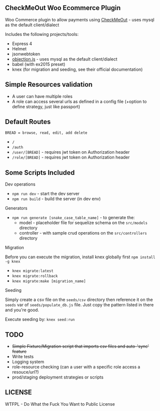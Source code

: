 CheckMeOut Woo Ecommerce Plugin
------
Woo Commerce plugin to allow payments using [CheckMeOut](http://vincit.github.io/objection.js/) - uses mysql as the default client/dialect

Includes the following projects/tools:
* Express 4
* Helmet
* jsonwebtoken
* [objection.js](http://vincit.github.io/objection.js/) - uses mysql as the default client/dialect
* babel (with ex2015 preset)
* knex (for migration and seeding, see their official documentation)

Simple Resources validation
------
* A user can have multiple roles
* A role can access several urls as defined in a config file (+option to define strategy, just like passport)

Default Routes
------

`BREAD = browse, read, edit, add delete`

* `/` 
* `/auth`
* `/user/[BREAD]` - requires jwt token on Authorization header
* `/role/[BREAD]` - requires jwt token on Authorization header

Some Scripts Included
------

Dev operations
* `npm run dev` - start the dev server
* `npm run build` - build the server (in dev env)

Generators
* `npm run generate [snake_case_table_name]` - to generate the:
  * model - placeholder file for sequelize schema on the `src/models` directory
  * controller - with sample crud operations on the `src/controllers` directory

Migration

Before you can execute the migration, install knex globally first `npm install -g knex`
* `knex migrate:latest` 
* `knex migrate:rollback`
* `knex migrate:make [migration_name]`

Seeding

Simply create a csv file on the `seeds/csv` directory then reference it on the `seeds` var of `seeds/populate_db.js` file.
Just copy the pattern listed in there and you're good.

Execute seeding by: `knex seed:run`

TODO
------
* ~~Simple Fixture/Migration script that imports csv files and auto-'sync' feature~~
* Write tests
* Logging system
* role-resource checking (can a user with a specific role access a resouce/url?)
* prod/staging deployment strategies or scripts

LICENSE
------
WTFPL - Do What the Fuck You Want to Public License